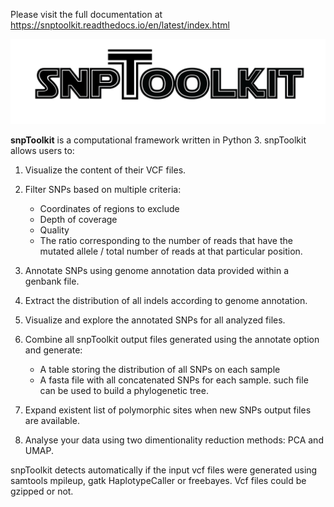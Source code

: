 
Please visit the full documentation at https://snptoolkit.readthedocs.io/en/latest/index.html 

![img/snpToolkit_LOGO.png](img/snpToolkit_LOGO.png)

**snpToolkit** is a computational framework written in Python 3. snpToolkit allows users to:


1. Visualize the content of their VCF files.
2. Filter SNPs based on multiple criteria:

   * Coordinates of regions to exclude
   * Depth of coverage
   * Quality
   * The ratio corresponding to the number of reads that have the mutated allele / total number of reads at that particular position.


3. Annotate SNPs using genome annotation data provided within a genbank file.
4. Extract the distribution of all indels according to genome annotation.
5. Visualize and explore the annotated SNPs for all analyzed files.
6. Combine all snpToolkit output files generated using the annotate option and generate:

   * A table storing the distribution of all SNPs on each sample
   * A fasta file with all concatenated SNPs for each sample. such file can be used to build a phylogenetic tree.


7. Expand existent list of polymorphic sites when new SNPs output files are available.
8. Analyse your data using two dimentionality reduction methods: PCA and UMAP.

snpToolkit detects automatically if the input vcf files were generated using samtools mpileup, gatk HaplotypeCaller or freebayes. Vcf files could be gzipped or not.
